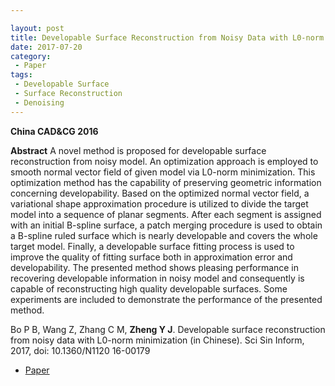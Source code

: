 ```yaml
---

layout: post
title: Developable Surface Reconstruction from Noisy Data with L0-norm Minimization
date: 2017-07-20
category:
 - Paper
tags:
 - Developable Surface
 - Surface Reconstruction
 - Denoising
---
```


__China CAD&CG 2016__

__Abstract__ A novel method is proposed for developable surface reconstruction from noisy model. An optimization approach is employed to smooth normal vector field of given model via L0-norm minimization. This optimization method has the capability of preserving geometric information concerning developability. Based on the optimized normal vector field, a variational shape approximation procedure is utilized to divide the target model into a sequence of planar segments. After each segment is assigned with an initial B-spline surface, a patch merging procedure is used to obtain a B-spline ruled surface which is nearly developable and covers the whole target model. Finally, a developable surface fitting process is used to improve the quality of fitting surface both in approximation error and developability. The presented method shows pleasing performance in recovering developable information in noisy model and consequently is capable of reconstructing high quality developable surfaces. Some experiments are included to demonstrate the performance of the presented method.

Bo P B, Wang Z, Zhang C M, __Zheng Y J__. Developable surface reconstruction from noisy data with L0-norm minimization (in Chinese). Sci Sin Inform, 2017, doi: 10.1360/N1120 16-00179


* [Paper](https://paulyzheng.github.io/paper/2017-01.pdf)
